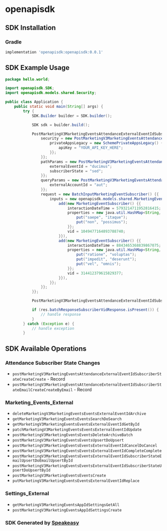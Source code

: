 # openapisdk

<!-- Start SDK Installation -->
## SDK Installation

### Gradle

```groovy
implementation 'openapisdk:openapisdk:0.0.1'
```
<!-- End SDK Installation -->

## SDK Example Usage
<!-- Start SDK Example Usage -->
```java
package hello.world;

import openapisdk.SDK;
import openapisdk.models.shared.Security;

public class Application {
    public static void main(String[] args) {
        try {
            SDK.Builder builder = SDK.builder();

            SDK sdk = builder.build();

            PostMarketingV3MarketingEventsAttendanceExternalEventIdSubscriberStateCreateCreateRequest req = new PostMarketingV3MarketingEventsAttendanceExternalEventIdSubscriberStateCreateCreateRequest() {{
                security = new PostMarketingV3MarketingEventsAttendanceExternalEventIdSubscriberStateCreateCreateSecurity() {{
                    privateAppsLegacy = new SchemePrivateAppsLegacy() {{
                        apiKey = "YOUR_API_KEY_HERE";
                    }};
                }};
                pathParams = new PostMarketingV3MarketingEventsAttendanceExternalEventIdSubscriberStateCreateCreatePathParams() {{
                    externalEventId = "ducimus";
                    subscriberState = "sed";
                }};
                queryParams = new PostMarketingV3MarketingEventsAttendanceExternalEventIdSubscriberStateCreateCreateQueryParams() {{
                    externalAccountId = "aut";
                }};
                request = new BatchInputMarketingEventSubscriber() {{
                    inputs = new openapisdk.models.shared.MarketingEventSubscriber[]() {{
                        add(new MarketingEventSubscriber() {{
                            interactionDateTime = 5793214711952816415;
                            properties = new java.util.HashMap<String, String>() {{
                                put("saepe", "itaque");
                                put("non", "possimus");
                            }};
                            vid = 1049477164893788740;
                        }}),
                        add(new MarketingEventSubscriber() {{
                            interactionDateTime = 8843465368839867075;
                            properties = new java.util.HashMap<String, String>() {{
                                put("ratione", "voluptas");
                                put("impedit", "deserunt");
                                put("vel", "omnis");
                            }};
                            vid = 314412379615829377;
                        }}),
                    }};
                }};
            }};

            PostMarketingV3MarketingEventsAttendanceExternalEventIdSubscriberStateCreateCreateResponse res = sdk.attendanceSubscriberStateChanges.postMarketingV3MarketingEventsAttendanceExternalEventIdSubscriberStateCreateCreate(req);

            if (res.batchResponseSubscriberVidResponse.isPresent()) {
                // handle response
            }
        } catch (Exception e) {
            // handle exception
        }
```
<!-- End SDK Example Usage -->

<!-- Start SDK Available Operations -->
## SDK Available Operations

### Attendance Subscriber State Changes

* `postMarketingV3MarketingEventsAttendanceExternalEventIdSubscriberStateCreateCreate` - Record
* `postMarketingV3MarketingEventsAttendanceExternalEventIdSubscriberStateEmailCreateCreateByEmail` - Record

### Marketing_Events_External

* `deleteMarketingV3MarketingEventsEventsExternalEventIdArchive`
* `getMarketingV3MarketingEventsEventsSearchDoSearch`
* `getMarketingV3MarketingEventsEventsExternalEventIdGetById`
* `patchMarketingV3MarketingEventsEventsExternalEventIdUpdate`
* `postMarketingV3MarketingEventsEventsDeleteArchiveBatch`
* `postMarketingV3MarketingEventsEventsUpsertDoUpsert`
* `postMarketingV3MarketingEventsEventsExternalEventIdCancelDoCancel`
* `postMarketingV3MarketingEventsEventsExternalEventIdCompleteComplete`
* `postMarketingV3MarketingEventsEventsExternalEventIdSubscriberStateEmailUpsertDoEmailUpsertById`
* `postMarketingV3MarketingEventsEventsExternalEventIdSubscriberStateUpsertDoUpsertById`
* `postMarketingV3MarketingEventsEventsCreate`
* `putMarketingV3MarketingEventsEventsExternalEventIdReplace`

### Settings_External

* `getMarketingV3MarketingEventsAppIdSettingsGetAll`
* `postMarketingV3MarketingEventsAppIdSettingsCreate`

<!-- End SDK Available Operations -->

### SDK Generated by [Speakeasy](https://docs.speakeasyapi.dev/docs/using-speakeasy/client-sdks)
